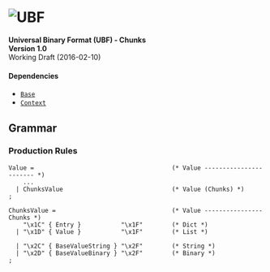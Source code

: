 # ![UBF][ubf-img]

[ubf-img]: http://static.ubfspec.org/img/ubf.svg

**Universal Binary Format (UBF) - Chunks**  
**Version 1.0**  
Working Draft (2016-02-10)

#### Dependencies
- [`Base`](./Base.md)
- [`Context`](./Context.md)

## Grammar

### Production Rules

```ebnf
Value =                                      (* Value ----------------------- *)
    ...
  | ChunksValue                              (* Value (Chunks) *)
;

ChunksValue =                                (* Value ---------------- Chunks *)
    "\x1C" { Entry }           "\x1F"        (* Dict *)
  | "\x1D" { Value }           "\x1F"        (* List *)

  | "\x2C" { BaseValueString } "\x2F"        (* String *)
  | "\x2D" { BaseValueBinary } "\x2F"        (* Binary *)
;
```
